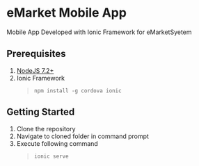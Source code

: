 # eMarket Mobile App
Mobile App Developed with Ionic Framework for eMarketSyetem

## Prerequisites
1. [NodeJS 7.2+](https://nodejs.org/en/download/current)
2. Ionic Framework
	> `npm install -g cordova ionic`

## Getting Started
1. Clone the repository
2. Navigate to cloned folder in command prompt
3. Execute following  command 
	> `ionic serve`
